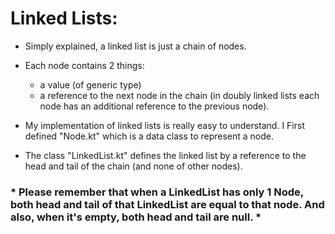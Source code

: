 # Linked Lists:

- Simply explained, a linked list is just a chain of nodes.
- Each node contains 2 things:
  * a value (of generic type)
  * a reference to the next node in the chain (in doubly linked lists each node has an additional reference to the previous node).

- My implementation of linked lists is really easy to understand. I First defined "Node.kt" which is a data class to represent a node.
- The class "LinkedList.kt" defines the linked list by a reference to the head and tail of the chain (and none of other nodes).

### * Please remember that when a LinkedList has only 1 Node, both head and tail of that LinkedList are equal to that node. And also, when it's empty, both head and tail are null. *